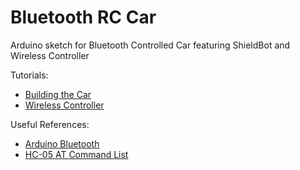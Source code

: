 # Bluetooth RC Car
Arduino sketch for Bluetooth Controlled Car featuring ShieldBot and Wireless Controller

Tutorials:
* [Building the Car](https://www.teachmemicro.com/bluetooth-rc-car/)
* [Wireless Controller](https://www.teachmemicro.com/wireless-controller-bluetooth-rc-car/)

Useful References:
* [Arduino Bluetooth](https://www.teachmemicro.com/arduino-bluetooth/)
* [HC-05 AT Command List](https://www.teachmemicro.com/hc-05-bluetooth-command-list/)
